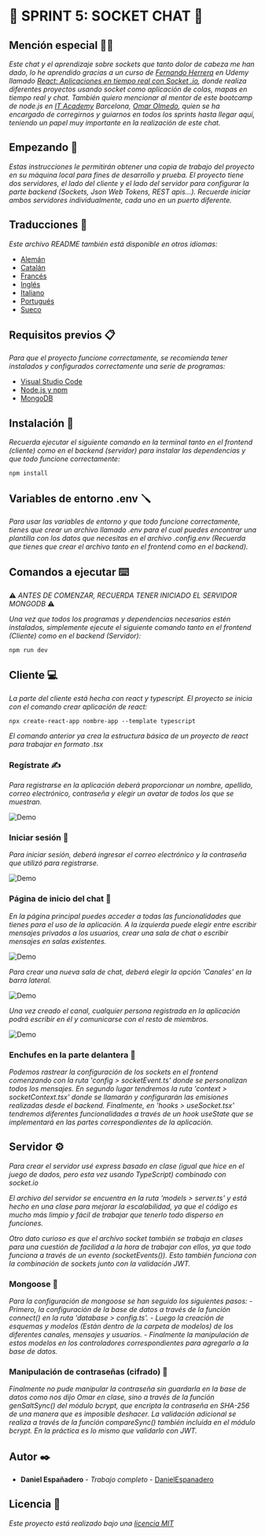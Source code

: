 # 💬 SPRINT 5: SOCKET CHAT 💬

## Mención especial 🙏🏻

_Este chat y el aprendizaje sobre sockets que tanto dolor de cabeza me han dado, lo he aprendido gracias a un curso de [Fernando Herrera](https://github.com/Klerith) en Udemy llamado [React: Aplicaciones en tiempo real con Socket .io](https://www.udemy.com/course/react-socket-io-fernando/), donde realiza diferentes proyectos usando socket como aplicación de colas, mapas en tiempo real y chat._
_También quiero mencionar al mentor de este bootcamp de node.js en [IT Academy](https://www.barcelonactiva.cat/es/itacademy#mesinfo) Barcelona, ​​[Omar Olmedo](https://github.com/StratocasterO), quien se ha encargado de corregirnos y guiarnos en todos los sprints hasta llegar aquí, teniendo un papel muy importante en la realización de este chat._

## Empezando 🚀

_Estas instrucciones le permitirán obtener una copia de trabajo del proyecto en su máquina local para fines de desarrollo y prueba._
_El proyecto tiene dos servidores, el lado del cliente y el lado del servidor para configurar la parte backend (Sockets, Json Web Tokens, REST apis...). Recuerde iniciar ambos servidores individualmente, cada uno en un puerto diferente._

## Traducciones 💬

_Este archivo README también está disponible en otros idiomas:_
- [Alemán](https://github.com/DanielEspanadero/sprint-5-socket-chat/blob/main/docs/README-de.md)
- [Catalán](https://github.com/DanielEspanadero/sprint-5-socket-chat/blob/main/docs/README-cat.md)
- [Francés](https://github.com/DanielEspanadero/sprint-5-socket-chat/blob/main/docs/README-fr.md)
- [Inglés](https://github.com/DanielEspanadero/sprint-5-socket-chat/blob/main/README.md)
- [Italiano](https://github.com/DanielEspanadero/sprint-5-socket-chat/blob/main/docs/README-it.md)
- [Portugués](https://github.com/DanielEspanadero/sprint-5-socket-chat/blob/main/docs/README-pt.md)
- [Sueco](https://github.com/DanielEspanadero/sprint-5-socket-chat/blob/main/docs/README-se.md)

## Requisitos previos 📋

_Para que el proyecto funcione correctamente, se recomienda tener instalados y configurados correctamente una serie de programas:_

- [Visual Studio Code](https://code.visualstudio.com/download)
- [Node.js y npm](https://nodejs.org/es/)
- [MongoDB](https://docs.mongodb.com/manual/installation/)

## Instalación 🔧

_Recuerda ejecutar el siguiente comando en la terminal tanto en el frontend (cliente) como en el backend (servidor) para instalar las dependencias y que todo funcione correctamente:_
```
npm install
```

## Variables de entorno .env 🪛

_Para usar las variables de entorno y que todo funcione correctamente, tienes que crear un archivo llamado .env para el cual puedes encontrar una plantilla con los datos que necesitas en el archivo .config.env (Recuerda que tienes que crear el archivo tanto en el frontend como en el backend)._

## Comandos a ejecutar ⌨️

⚠️ _ANTES DE COMENZAR, RECUERDA TENER INICIADO EL SERVIDOR MONGODB_ ⚠️

_Una vez que todos los programas y dependencias necesarios estén instalados, simplemente ejecute el siguiente comando tanto en el frontend (Cliente) como en el backend (Servidor):_
```
npm run dev
```

## Cliente 💻

_La parte del cliente está hecha con react y typescript. El proyecto se inicia con el comando crear aplicación de react:_
```
npx create-react-app nombre-app --template typescript
```

_El comando anterior ya crea la estructura básica de un proyecto de react para trabajar en formato .tsx_

### Regístrate ✍️

_Para registrarse en la aplicación deberá proporcionar un nombre, apellido, correo electrónico, contraseña y elegir un avatar de todos los que se muestran._

![Demo](https://github.com/DanielEspanadero/sprint-5-socket-chat/blob/main/docs/5.png)

### Iniciar sesión 🚪

_Para iniciar sesión, deberá ingresar el correo electrónico y la contraseña que utilizó para registrarse._

![Demo](https://github.com/DanielEspanadero/sprint-5-socket-chat/blob/main/docs/4.png)

### Página de inicio del chat 🏡

_En la página principal puedes acceder a todas las funcionalidades que tienes para el uso de la aplicación. A la izquierda puede elegir entre escribir mensajes privados a los usuarios, crear una sala de chat o escribir mensajes en salas existentes._

![Demo](https://github.com/DanielEspanadero/sprint-5-socket-chat/blob/main/docs/1.png)

_Para crear una nueva sala de chat, deberá elegir la opción 'Canales' en la barra lateral._

![Demo](https://github.com/DanielEspanadero/sprint-5-socket-chat/blob/main/docs/2.png)

_Una vez creado el canal, cualquier persona registrada en la aplicación podrá escribir en él y comunicarse con el resto de miembros._

![Demo](https://github.com/DanielEspanadero/sprint-5-socket-chat/blob/main/docs/3.png)

### Enchufes en la parte delantera 📨

_Podemos rastrear la configuración de los sockets en el frontend comenzando con la ruta 'config > socketEvent.ts' donde se personalizan todos los mensajes. En segundo lugar tendremos la ruta 'context > socketContext.tsx' donde se llamarán y configurarán las emisiones realizadas desde el backend. Finalmente, en 'hooks > useSocket.tsx' tendremos diferentes funcionalidades a través de un hook useState que se implementará en las partes correspondientes de la aplicación._

## Servidor ⚙️

_Para crear el servidor usé express basado en clase (igual que hice en el juego de dados, pero esta vez usando TypeScript) combinado con socket.io_

_El archivo del servidor se encuentra en la ruta 'models > server.ts' y está hecho en una clase para mejorar la escalabilidad, ya que el código es mucho más limpio y fácil de trabajar que tenerlo todo disperso en funciones._

_Otro dato curioso es que el archivo socket también se trabaja en clases para una cuestión de facilidad a la hora de trabajar con ellos, ya que todo funciona a través de un evento (socketEvents()). Esto también funciona con la combinación de sockets junto con la validación JWT._

### Mongoose 📝

_Para la configuración de mongoose se han seguido los siguientes pasos:_
_- Primero, la configuración de la base de datos a través de la función connect() en la ruta 'database > config.ts'._
_- Luego la creación de esquemas y modelos (Están dentro de la carpeta de modelos) de los diferentes canales, mensajes y usuarios._
_- Finalmente la manipulación de estos modelos en los controladores correspondientes para agregarlo a la base de datos._

### Manipulación de contraseñas (cifrado) 🔐

_Finalmente no pude manipular la contraseña sin guardarla en la base de datos como nos dijo Omar en clase, sino a través de la función genSaltSync() del módulo bcrypt, que encripta la contraseña en SHA-256 de una manera que es imposible deshacer. La validación adicional se realiza a través de la función compareSync() también incluida en el módulo bcrypt. En la práctica es lo mismo que validarlo con JWT._

## Autor ✒️

* **Daniel Españadero** - *Trabajo completo* - [DanielEspanadero](https://github.com/DanielEspanadero)

## Licencia 📄

_Este proyecto está realizado bajo una [licencia MIT](https://github.com/DanielEspanadero/sprint-5-socket-chat/blob/main/LICENSE)_